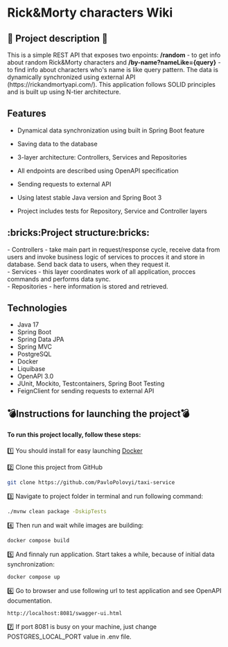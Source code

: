 # Rick&Morty characters Wiki

<h2>📣 Project description 📣</h2>
This is a simple REST API that exposes two enpoints: <b>/random</b> - to get info about random Rick&Morty characters and <b>/by-name?nameLike={query}</b> - to find info about characters who's name is like query pattern. The data is dynamically synchronized using external API (https://rickandmortyapi.com/). This application follows SOLID principles and is built up using N-tier architecture.

<h2>Features</h2>

* Dynamical data synchronization using built in Spring Boot feature

* Saving data to the database

* 3-layer architecture: Controllers, Services and Repositories

* All endpoints are described using OpenAPI specification

* Sending requests to external API

* Using latest stable Java version and Spring Boot 3

* Project includes tests for Repository, Service and Controller layers


<h2>:bricks:Project structure:bricks:</h2>
- Controllers - take main part in request/response cycle, receive data from users and invoke business logic of services 
to procces it and store in database. Send back data to users, when they request it.<br>
- Services - this layer coordinates work of all application, procces commands and performs data sync.<br>
- Repositories - here information is stored and retrieved.<br>

## <h2>Technologies</h2>
* Java 17
* Spring Boot
* Spring Data JPA
* Spring MVC
* PostgreSQL
* Docker
* Liquibase
* OpenAPI 3.0
* JUnit, Mockito, Testcontainers, Spring Boot Testing
* FeignClient for sending requests to external API


## <h2>:bomb:Instructions for launching the project:bomb:</h2>
<h4>To run this project locally, follow these steps:</h4>

1️⃣ You should install for easy launching <a href="https://docs.docker.com/get-docker/">Docker</a>

2️⃣  Clone this project from GitHub
```bash
git clone https://github.com/PavloPolovyi/taxi-service
```
3️⃣ Navigate to project folder in terminal and run following command:
```bash
./mvnw clean package -DskipTests
```
4️⃣ Then run and wait while images are building:
```bash
docker compose build
```
5️⃣ And finnaly run application. Start takes a while, because of initial data synchronization:
```bash
docker compose up
```
:six: Go to browser and use following url to test application and see OpenAPI documentation. 
```bash
http://localhost:8081/swagger-ui.html
```
:seven: If port 8081 is busy on your machine, just change POSTGRES_LOCAL_PORT value in .env file.

